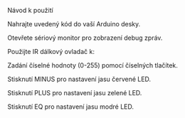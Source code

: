 
Návod k použití

Nahrajte uvedený kód do vaší Arduino desky.

Otevřete sériový monitor pro zobrazení debug zpráv.

Použijte IR dálkový ovladač k:

Zadání číselné hodnoty (0-255) pomocí číselných tlačítek.

Stisknutí MINUS pro nastavení jasu červené LED.

Stisknutí PLUS pro nastavení jasu zelené LED.

Stisknutí EQ pro nastavení jasu modré LED.
